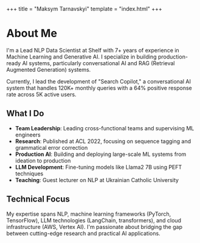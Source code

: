 +++
title = "Maksym Tarnavskyi"
template = "index.html"
+++

# About Me

I'm a Lead NLP Data Scientist at Shelf with 7+ years of experience in Machine Learning and Generative AI. I specialize in building production-ready AI systems, particularly conversational AI and RAG (Retrieval Augmented Generation) systems.

Currently, I lead the development of "Search Copilot," a conversational AI system that handles 120K+ monthly queries with a 64% positive response rate across 5K active users.

## What I Do

- **Team Leadership**: Leading cross-functional teams and supervising ML engineers
- **Research**: Published at ACL 2022, focusing on sequence tagging and grammatical error correction
- **Production AI**: Building and deploying large-scale ML systems from ideation to production
- **LLM Development**: Fine-tuning models like Llama2 7B using PEFT techniques
- **Teaching**: Guest lecturer on NLP at Ukrainian Catholic University

## Technical Focus

My expertise spans NLP, machine learning frameworks (PyTorch, TensorFlow), LLM technologies (LangChain, transformers), and cloud infrastructure (AWS, Vertex AI). I'm passionate about bridging the gap between cutting-edge research and practical AI applications.